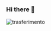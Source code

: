 ### Hi there 👋
![trasferimento](https://user-images.githubusercontent.com/98156123/150514792-10b9293d-354e-4582-b808-4f5d65ce1890.jpg)
